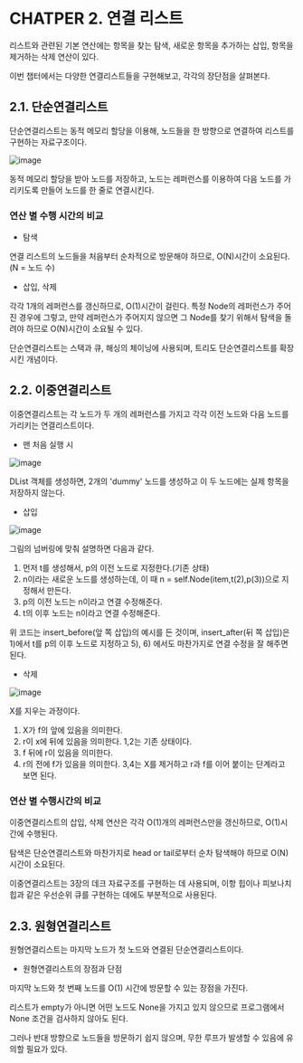 # CHATPER 2. 연결 리스트

리스트와 관련된 기본 연산에는 항목을 찾는 탐색, 새로운 항목을 추가하는 삽입, 항목을 제거하는 삭제 연산이 있다.

이번 챕터에서는 다양한 연결리스트들을 구현해보고, 각각의 장단점을 살펴본다.


## 2.1. 단순연결리스트

단순연결리스트는 동적 메모리 할당을 이용해, 노드들을 한 방향으로 연결하여 리스트를 구현하는 자료구조이다.

![image](https://user-images.githubusercontent.com/88834958/139363854-a6a51ab8-ae77-4b5f-81ad-6f3823efbec3.png)

동적 메모리 할당을 받아 노드를 저장하고, 노드는 레퍼런스를 이용하여 다음 노드를 가리키도록 만들어 노드를 한 줄로 연결시킨다.

### 연산 별 수행 시간의 비교

* 탐색

연결 리스트의 노드들을 처음부터 순차적으로 방문해야 하므로, O(N)시간이 소요된다.(N = 노드 수)

* 삽입, 삭제

각각 1개의 레퍼런스를 갱신하므로, O(1)시간이 걸린다. 특정 Node의 레퍼런스가 주어진 경우에 그렇고, 만약 레퍼런스가 주어지지 않으면 그 Node를 찾기 위해서 탐색을 돌려야 하므로 O(N)시간이 소요될 수 있다.


단순연결리스트는 스택과 큐, 해싱의 체이닝에 사용되며, 트리도 단순연결리스트를 확장시킨 개념이다.


## 2.2. 이중연결리스트

이중연결리스트는 각 노드가 두 개의 레퍼런스를 가지고 각각 이전 노드와 다음 노드를 가리키는 연결리스트이다.

* 맨 처음 실행 시

![image](https://user-images.githubusercontent.com/88834958/139364780-a6620913-6aec-4d4f-8d02-5d97000c6fa0.png)

DList 객체를 생성하면, 2개의 'dummy' 노드를 생성하고 이 두 노드에는 실제 항목을 저장하지 않는다.




* 삽입

![image](https://user-images.githubusercontent.com/88834958/139364812-6076d566-6182-48ea-9a2a-24033638ca4c.png)

그림의 넘버링에 맞춰 설명하면 다음과 같다.

1) 먼저 t를 생성해서, p의 이전 노드로 지정한다.(기존 상태)
4) n이라는 새로운 노드를 생성하는데, 이 때 n = self.Node(item,t(2),p(3))으로 지정해서 만든다.
5) p의 이전 노드는 n이라고 연결 수정해준다.
6) t의 이후 노드는 n이라고 연결 수정해준다.


위 코드는 insert_before(앞 쪽 삽입)의 예시를 든 것이며, insert_after(뒤 쪽 삽입)은 1)에서 t를 p의 이후 노드로 지정하고 5), 6) 에서도 마찬가지로 연결 수정을 잘 해주면 된다.




* 삭제

![image](https://user-images.githubusercontent.com/88834958/139365598-d7579534-bd75-4b77-aacb-fd9c22cb2a12.png)

X를 지우는 과정이다.

1) X가 f의 앞에 있음을 의미한다.
2) r이 x에 뒤에 있음을 의미한다. 1,2는 기존 상태이다.
3) f 뒤에 r이 있음을 의미한다.
4) r의 전에 f가 있음을 의미한다. 3,4는 X를 제거하고 r과 f를 이어 붙이는 단계라고 보면 된다.


### 연산 별 수행시간의 비교

이중연결리스트의 삽입, 삭제 연산은 각각 O(1)개의 레퍼런스만을 갱신하므로, O(1)시간에 수행된다. 

탐색은 단순연결리스트와 마찬가지로 head or tail로부터 순차 탐색해야 하므로 O(N) 시간이 소요된다.


이중연결리스트는 3장의 데크 자료구조를 구현하는 데 사용되며, 이항 힙이나 피보나치 힙과 같은 우선순위 큐를 구현하는 데에도 부분적으로 사용된다.


## 2.3. 원형연결리스트

원형연결리스트는 마지막 노드가 첫 노드와 연결된 단순연결리스트이다.

* 원형연결리스트의 장점과 단점

마지막 노드와 첫 번째 노드를 O(1) 시간에 방문할 수 있는 장점을 가진다.


리스트가 empty가 아니면 어떤 노드도 None을 가지고 있지 않으므로 프로그램에서 None 조건을 검사하지 않아도 된다.


그러나 반대 방향으로 노드들을 방문하기 쉽지 않으며, 무한 루프가 발생할 수 있음에 유의할 필요가 있다.


